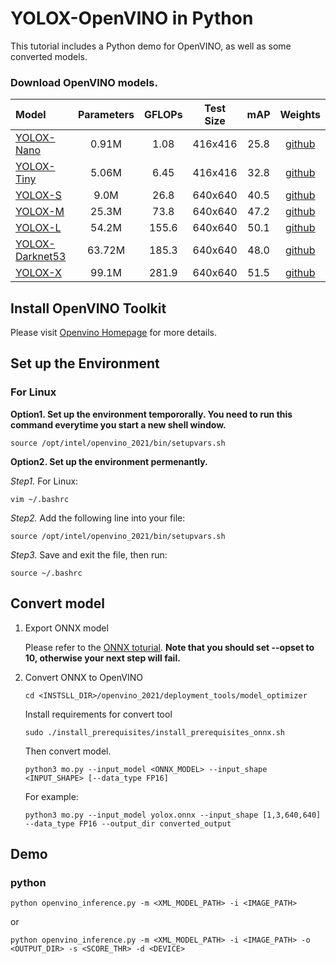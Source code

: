 # YOLOX-OpenVINO in Python

This tutorial includes a Python demo for OpenVINO, as well as some converted models.

### Download OpenVINO models.

| Model                                              | Parameters | GFLOPs | Test Size | mAP  |                                                    Weights                                                    |
| :------------------------------------------------- | :--------: | :----: | :-------: | :--: | :-----------------------------------------------------------------------------------------------------------: |
| [YOLOX-Nano](../../../exps/default/nano.py)        |   0.91M    |  1.08  |  416x416  | 25.8 | [github](https://github.com/Megvii-BaseDetection/YOLOX/releases/download/0.1.1rc0/yolox_nano_openvino.tar.gz) |
| [YOLOX-Tiny](../../../exps/default/yolox_tiny.py)  |   5.06M    |  6.45  |  416x416  | 32.8 | [github](https://github.com/Megvii-BaseDetection/YOLOX/releases/download/0.1.1rc0/yolox_tiny_openvino.tar.gz) |
| [YOLOX-S](../../../exps/default/yolox_s.py)        |    9.0M    |  26.8  |  640x640  | 40.5 |  [github](https://github.com/Megvii-BaseDetection/YOLOX/releases/download/0.1.1rc0/yolox_s_openvino.tar.gz)   |
| [YOLOX-M](../../../exps/default/yolox_m.py)        |   25.3M    |  73.8  |  640x640  | 47.2 |  [github](https://github.com/Megvii-BaseDetection/YOLOX/releases/download/0.1.1rc0/yolox_m_openvino.tar.gz)   |
| [YOLOX-L](../../../exps/default/yolox_l.py)        |   54.2M    | 155.6  |  640x640  | 50.1 |  [github](https://github.com/Megvii-BaseDetection/YOLOX/releases/download/0.1.1rc0/yolox_l_openvino.tar.gz)   |
| [YOLOX-Darknet53](../../../exps/default/yolov3.py) |   63.72M   | 185.3  |  640x640  | 48.0 | [github](https://github.com/Megvii-BaseDetection/YOLOX/releases/download/0.1.1rc0/yolox_dark_openvino.tar.gz) |
| [YOLOX-X](../../../exps/default/yolox_x.py)        |   99.1M    | 281.9  |  640x640  | 51.5 |  [github](https://github.com/Megvii-BaseDetection/YOLOX/releases/download/0.1.1rc0/yolox_x_openvino.tar.gz)   |

## Install OpenVINO Toolkit

Please visit [Openvino Homepage](https://docs.openvinotoolkit.org/latest/get_started_guides.html) for more details.

## Set up the Environment

### For Linux

**Option1. Set up the environment tempororally. You need to run this command everytime you start a new shell window.**

```shell
source /opt/intel/openvino_2021/bin/setupvars.sh
```

**Option2. Set up the environment permenantly.**

_Step1._ For Linux:

```shell
vim ~/.bashrc
```

_Step2._ Add the following line into your file:

```shell
source /opt/intel/openvino_2021/bin/setupvars.sh
```

_Step3._ Save and exit the file, then run:

```shell
source ~/.bashrc
```

## Convert model

1. Export ONNX model

   Please refer to the [ONNX toturial](https://github.com/Megvii-BaseDetection/YOLOX/demo/ONNXRuntime). **Note that you should set --opset to 10, otherwise your next step will fail.**

2. Convert ONNX to OpenVINO

   ```shell
   cd <INSTSLL_DIR>/openvino_2021/deployment_tools/model_optimizer
   ```

   Install requirements for convert tool

   ```shell
   sudo ./install_prerequisites/install_prerequisites_onnx.sh
   ```

   Then convert model.

   ```shell
   python3 mo.py --input_model <ONNX_MODEL> --input_shape <INPUT_SHAPE> [--data_type FP16]
   ```

   For example:

   ```shell
   python3 mo.py --input_model yolox.onnx --input_shape [1,3,640,640] --data_type FP16 --output_dir converted_output
   ```

## Demo

### python

```shell
python openvino_inference.py -m <XML_MODEL_PATH> -i <IMAGE_PATH>
```

or

```shell
python openvino_inference.py -m <XML_MODEL_PATH> -i <IMAGE_PATH> -o <OUTPUT_DIR> -s <SCORE_THR> -d <DEVICE>
```
